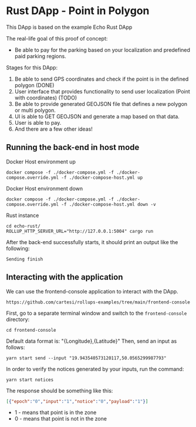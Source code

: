 # Rust DApp - Point in Polygon

This DApp is based on the example Echo Rust DApp

The real-life goal of this proof of concept:
- Be able to pay for the parking based on your localization and predefined paid parking regions.

Stages for this DApp:
1. Be able to send GPS coordinates and check if the point is in the defined polygon (DONE)
2. User interface that provides functionality to send user localization (Point with coordinates) (TODO)
3. Be able to provide generated GEOJSON file that defines a new polygon or multi polygon.
4. UI is able to GET GEOJSON and generate a map based on that data.
5. User is able to pay.
6. And there are a few other ideas!

## Running the back-end in host mode

Docker Host environment up
```shell
docker compose -f ./docker-compose.yml -f ./docker-compose.override.yml -f ./docker-compose-host.yml up
```

Docker Host environment down
```shell
docker compose -f ./docker-compose.yml -f ./docker-compose.override.yml -f ./docker-compose-host.yml down -v
```

Rust instance
```shell
cd echo-rust/
ROLLUP_HTTP_SERVER_URL="http://127.0.0.1:5004" cargo run
```

After the back-end successfully starts, it should print an output like the following:
```log
Sending finish
```

## Interacting with the application

We can use the frontend-console application to interact with the DApp.
```log
https://github.com/cartesi/rollups-examples/tree/main/frontend-console
```

First, go to a separate terminal window and switch to the `frontend-console` directory:
```shell
cd frontend-console
```

Default data format is: "{Longitude},{Latitude}"
Then, send an input as follows:
```shell
yarn start send --input "19.943540573120117,50.0565299987793"
```

In order to verify the notices generated by your inputs, run the command:
```shell
yarn start notices
```

The response should be something like this:
```json
[{"epoch":"0","input":"1","notice":"0","payload":"1"}]
```

- 1 - means that point is in the zone
- 0 - means that point is not in the zone
